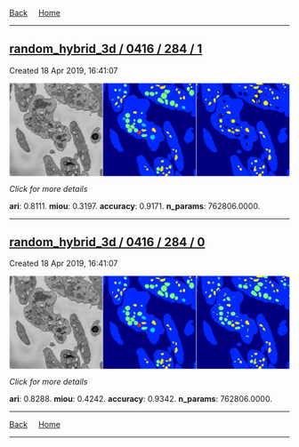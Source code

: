 
[Back](..)&nbsp;&nbsp;&nbsp;&nbsp;&nbsp;[Home](https://leapmanlab.github.io/snapshots)

---

<div class="summary"><a href="1"><h2>random_hybrid_3d / 0416 / 284 / 1</h2></a><p>Created 18 Apr 2019, 16:41:07
</p><a href="1"><img src="1/media/summary.png" align="center"></a><p>
<i>Click for more details</i>
</p></div>

**ari**: 0.8111. **miou**: 0.3197. **accuracy**: 0.9171. **n_params**: 762806.0000. 

---

<div class="summary"><a href="0"><h2>random_hybrid_3d / 0416 / 284 / 0</h2></a><p>Created 18 Apr 2019, 16:41:07
</p><a href="0"><img src="0/media/summary.png" align="center"></a><p>
<i>Click for more details</i>
</p></div>

**ari**: 0.8288. **miou**: 0.4242. **accuracy**: 0.9342. **n_params**: 762806.0000. 

---

[Back](..)&nbsp;&nbsp;&nbsp;&nbsp;&nbsp;[Home](https://leapmanlab.github.io/snapshots)

---
